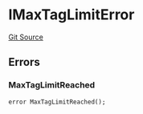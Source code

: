 # IMaxTagLimitError
[Git Source](https://github.com/thrackle-io/tron/blob/de69f371f7fd94a0b22f5a213d7ab3968548d9bf/src/common/IErrors.sol)


## Errors
### MaxTagLimitReached

```solidity
error MaxTagLimitReached();
```

